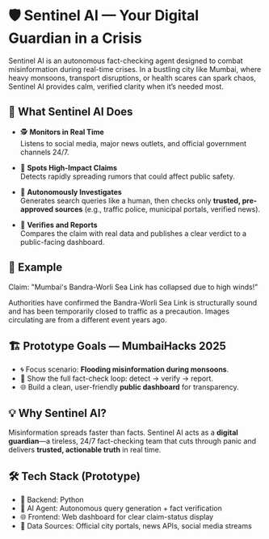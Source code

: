 # 🛡️ Sentinel AI — Your Digital Guardian in a Crisis

Sentinel AI is an autonomous fact-checking agent designed to combat misinformation during real-time crises. In a bustling city like Mumbai, where heavy monsoons, transport disruptions, or health scares can spark chaos, Sentinel AI provides calm, verified clarity when it’s needed most.

## 🚀 What Sentinel AI Does

- 🕵️ **Monitors in Real Time**  
  Listens to social media, major news outlets, and official government channels 24/7.

- 📡 **Spots High-Impact Claims**  
  Detects rapidly spreading rumors that could affect public safety.

- 🤖 **Autonomously Investigates**  
  Generates search queries like a human, then checks only **trusted, pre-approved sources** (e.g., traffic police, municipal portals, verified news).

- 📢 **Verifies and Reports**  
  Compares the claim with real data and publishes a clear verdict to a public-facing dashboard.

## 🧠 Example

Claim: "Mumbai's Bandra-Worli Sea Link has collapsed due to high winds!"

Authorities have confirmed the Bandra-Worli Sea Link is structurally sound and has been temporarily closed to traffic as a precaution. Images circulating are from a different event years ago.

## 🏗️ Prototype Goals — MumbaiHacks 2025

- 🌀 Focus scenario: **Flooding misinformation during monsoons**.  
- 🔁 Show the full fact-check loop: detect → verify → report.  
- 🌐 Build a clean, user-friendly **public dashboard** for transparency.

## 💡 Why Sentinel AI?

Misinformation spreads faster than facts. Sentinel AI acts as a **digital guardian**—a tireless, 24/7 fact-checking team that cuts through panic and delivers **trusted, actionable truth** in real time.

## 🛠️ Tech Stack (Prototype)
- 🐍 Backend: Python  
- 🤖 AI Agent: Autonomous query generation + fact verification  
- 🌐 Frontend: Web dashboard for clear claim-status display  
- 🔗 Data Sources: Official city portals, news APIs, social media streams


